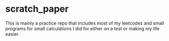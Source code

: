 # scratch_paper
 This is mainly a practice repo that includes most of my leetcodes and small programs for small calculations I did for either on a test or making my life easier.
